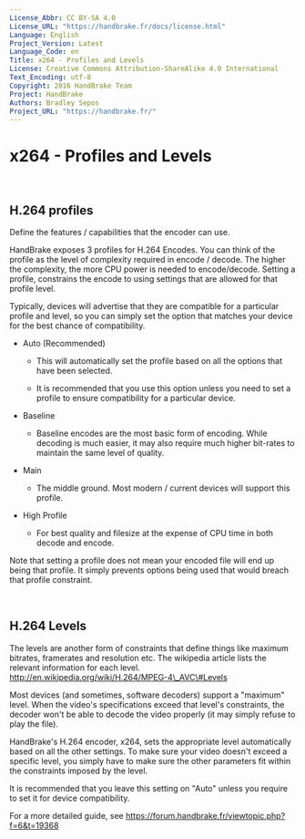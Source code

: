```yaml
---
License_Abbr: CC BY-SA 4.0
License_URL: "https://handbrake.fr/docs/license.html"
Language: English
Project_Version: Latest
Language_Code: en
Title: x264 - Profiles and Levels
License: Creative Commons Attribution-ShareAlike 4.0 International
Text_Encoding: utf-8
Copyright: 2016 HandBrake Team
Project: HandBrake
Authors: Bradley Sepos
Project_URL: "https://handbrake.fr/"
---
```


x264 - Profiles and Levels
==========================

 

H.264 profiles
--------------

Define the features / capabilities that the encoder can use.

HandBrake exposes 3 profiles for H.264 Encodes. You can think of the profile as
the level of complexity required in encode / decode. The higher the complexity,
the more CPU power is needed to encode/decode. Setting a profile, constrains the
encode to using settings that are allowed for that profile level.

Typically, devices will advertise that they are compatible for a particular
profile and level, so you can simply set the option that matches your device for
the best chance of compatibility.

-   Auto (Recommended)

    -   This will automatically set the profile based on all the options that
        have been selected.

    -   It is recommended that you use this option unless you need to set a
        profile to ensure compatibility for a particular device.

-   Baseline

    -   Baseline encodes are the most basic form of encoding. While decoding is
        much easier, it may also require much higher bit-rates to maintain the
        same level of quality.

-   Main

    -   The middle ground. Most modern / current devices will support this
        profile.

-   High Profile

    -   For best quality and filesize at the expense of CPU time in both decode
        and encode.

Note that setting a profile does not mean your encoded file will end up being
that profile. It simply prevents options being used that would breach that
profile constraint.

 

H.264 Levels
------------

The levels are another form of constraints that define things like maximum
bitrates, framerates and resolution etc. The wikipedia article lists the
relevant information for each level.
http://en.wikipedia.org/wiki/H.264/MPEG-4\_AVC\#Levels

Most devices (and sometimes, software decoders) support a "maximum" level. When
the video's specifications exceed that level's constraints, the decoder won't be
able to decode the video properly (it may simply refuse to play the file).

HandBrake's H.264 encoder, x264, sets the appropriate level automatically based
on all the other settings. To make sure your video doesn't exceed a specific
level, you simply have to make sure the other parameters fit within the
constraints imposed by the level.

It is recommended that you leave this setting on "Auto" unless you require to
set it for device compatibility.

For a more detailed guide, see
https://forum.handbrake.fr/viewtopic.php?f=6&t=19368
